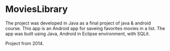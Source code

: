 # MoviesLibrary

The project was developed in Java as a final project of java & android course. This app is an Android app for saveing favorites movies in a list. The app was built using Java, Android in Eclipse environment, with SQLit.

Project from 2014.
